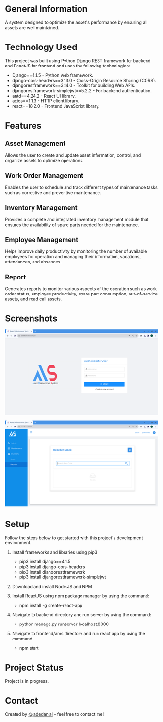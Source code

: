 # General Information

A system designed to optimize the asset's performance by ensuring all assets are well maintained.

# Technology Used

This project was built using Python Django REST framework for backend and ReactJS for frontend and uses the following technologies:

- Django==4.1.5 - Python web framework.
- django-cors-headers==3.13.0 - Cross-Origin Resource Sharing (CORS).
- djangorestframework==3.14.0 - Toolkit for building Web APIs.
- djangorestframework-simplejwt==5.2.2 - For backend authentication.
- antd==4.24.2 - React UI library.
- axios==1.1.3 - HTTP client library.
- react==18.2.0 - Frontend JavaScript library.

# Features

## Asset Management

Allows the user to create and update asset information, control, and organize assets to optimize operations.

## Work Order Management

Enables the user to schedule and track different types of maintenance tasks such as corrective and preventive maintenance.

## Inventory Management

Provides a complete and integrated inventory management module that ensures the availability of spare parts needed for the maintenance.

## Employee Management

Helps improve daily productivity by monitoring the number of available employees for operation and managing their information, vacations, attendances, and absences.

## Report

Generates reports to monitor various aspects of the operation such as work order status, employee productivity, spare part consumption, out-of-service assets, and road call assets.

# Screenshots

![This is an image](https://github.com/jadedanial/asset-maintenance-system/blob/main/ui1.png)

![This is an image](https://github.com/jadedanial/asset-maintenance-system/blob/main/ui2.png)

# Setup

Follow the steps below to get started with this project's development environment.

1. Install frameworks and libraries using pip3

   - pip3 install django==4.1.5
   - pip3 install django-cors-headers
   - pip3 install djangorestframework
   - pip3 install djangorestframework-simplejwt

2. Download and install Node.JS and NPM

3. Install ReactJS using npm package manager by using the command:

   - npm install -g create-react-app

4. Navigate to backend directory and run server by using the command:

   - python manage.py runserver localhost:8000

5. Navigate to frontend/ams directory and run react app by using the command:

   - npm start

# Project Status

Project is in progress.

# Contact

Created by [@jadedanial](https://jadedanial.github.io/projects/) - feel free to contact me!
